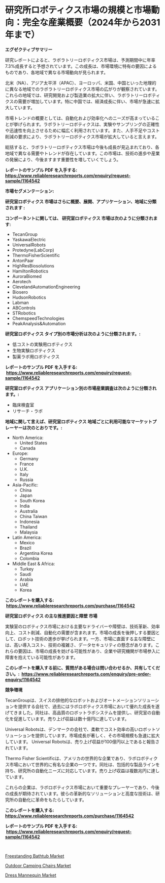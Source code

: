 <p><h1>研究所ロボティクス市場の規模と市場動向：完全な産業概要（2024年から2031年まで）</h1></p><p><strong>エグゼクティブサマリー</strong></p>
<p><p>研究レポートによると、ラボラトリーロボティクス市場は、予測期間中に年率7.3%成長すると予想されています。この成長は、市場環境に特有の要因によるものであり、各地域で異なる市場動向が見られます。</p><p>北米（NA）、アジア太平洋（APAC）、ヨーロッパ、米国、中国といった地理的に異なる地域でのラボラトリーロボティクス市場の広がりが観察されています。これらの地域では、研究開発および製造業の拡大に伴い、ラボラトリーロボティクスの需要が増加しています。特に中国では、経済成長に伴い、市場が急速に拡大しています。</p><p>市場トレンドの概要としては、自動化および効率化へのニーズが高まっていることが挙げられます。ラボラトリーロボティクスは、実験やサンプリングの正確性や迅速性を向上させるために幅広く利用されています。また、人手不足やコスト削減の要求により、ラボラトリーロボティクス市場が拡大していると言えます。</p><p>総括すると、ラボラトリーロボティクス市場は今後も成長が見込まれており、各地域で異なる需要やトレンドが存在しています。この市場は、技術の進歩や産業の発展により、今後ますます重要性を増していくでしょう。</p></p>
<p><strong>レポートのサンプル PDF を入手する: <a href="https://www.reliableresearchreports.com/enquiry/request-sample/1164542">https://www.reliableresearchreports.com/enquiry/request-sample/1164542</a></strong></p>
<p><strong>市場セグメンテーション:</strong></p>
<p><strong> 研究室ロボティクス 市場はさらに概要、展開、アプリケーション、地域に分類されます :</strong></p>
<p><strong>コンポーネントに関しては、 研究室ロボティクス 市場は次のように分類されます: &nbsp;</strong></p>
<p><ul><li>TecanGroup</li><li>YaskawaElectric</li><li>UniversalRobots</li><li>Protedyne(LabCorp)</li><li>ThermoFisherScientific</li><li>AntonPaar</li><li>HighResBiosolutions</li><li>HamiltonRobotics</li><li>AuroraBiomed</li><li>Aerotech</li><li>ClevelandAutomationEngineering</li><li>Biosero</li><li>HudsonRobotics</li><li>Labman</li><li>ABControls</li><li>STRobotics</li><li>ChemspeedTechnologies</li><li>PeakAnalysis&Automation</li></ul></p>
<p><strong> 研究室ロボティクス タイプ別の市場分析は次のように分類されます。:</strong></p>
<p><ul><li>低コストの実験用ロボティクス</li><li>生物実験ロボティクス</li><li>製薬ラボ用ロボティクス</li></ul></p>
<p><strong>レポートのサンプル PDF を入手する: &nbsp;<a href="https://www.reliableresearchreports.com/enquiry/request-sample/1164542">https://www.reliableresearchreports.com/enquiry/request-sample/1164542</a></strong></p>
<p><strong> 研究室ロボティクス アプリケーション別の市場産業調査は次のように分類されます。:</strong></p>
<p><ul><li>臨床検査室</li><li>リサーチ・ラボ</li></ul></p>
<p><strong>地域に関して言えば、研究室ロボティクス 地域ごとに利用可能なマーケットプレーヤーは次のとおりです。:</strong></p>
<p><ul>
    <li>
        North America:
        <ul>
            <li>United States</li>
            <li>Canada</li>
        </ul>
    </li>
    <li>
        Europe:
        <ul>
            <li>Germany</li>
            <li>France</li>
            <li>U.K.</li>
            <li>Italy</li>
            <li>Russia</li>
        </ul>
    </li>
    <li>
        Asia-Pacific:
        <ul>
            <li>China</li>
            <li>Japan</li>
            <li>South Korea</li>
            <li>India</li>
            <li>Australia</li>
            <li>China Taiwan</li>
            <li>Indonesia</li>
            <li>Thailand</li>
            <li>Malaysia</li>
        </ul>
    </li>
    <li>
        Latin America:
        <ul>
            <li>Mexico</li>
            <li>Brazil</li>
            <li>Argentina Korea</li>
            <li>Colombia</li>
        </ul>
    </li>
    <li>
        Middle East & Africa:
        <ul>
            <li>Turkey</li>
            <li>Saudi</li>
            <li>Arabia</li>
            <li>UAE</li>
            <li>Korea</li>
        </ul>
    </li>
    </ul></p>
<p><strong>このレポートを購入する: &nbsp;<a href="https://www.reliableresearchreports.com/purchase/1164542">https://www.reliableresearchreports.com/purchase/1164542</a></strong></p>
<p><strong>研究室ロボティクス の主な推進要因と障壁 市場</strong></p>
<p><p>実験室のロボティクス市場における主要なドライバーや障壁は、技術革新、効率向上、コスト削減、自動化の需要が含まれます。市場の成長を後押しする要因として、ロボット技術の進歩が挙げられます。一方、市場に直面する主な障壁には、高い導入コスト、技術の複雑さ、データセキュリティの懸念があります。これらの要因は、市場の成長を妨げる可能性があり、企業や研究機関が市場参入に障害を抱えている可能性があります。</p></p>
<p><strong>このレポートを購入する前に、質問がある場合は問い合わせるか、共有してください。:&nbsp; <a href="https://www.reliableresearchreports.com/enquiry/pre-order-enquiry/1164542">https://www.reliableresearchreports.com/enquiry/pre-order-enquiry/1164542</a></strong></p>
<p><strong>競争環境</strong></p>
<p><p>TecanGroupは、スイスの排他的なロボットおよびオートメーションソリューションを提供する会社で、過去にはラボロボティクス市場において優れた成長を遂げてきました。同社は、高品質のロボットラボシステムを提供し、研究室の自動化を促進しています。売り上げ収益は数十億円に達しています。</p><p>Universal Robotsは、デンマークの会社で、柔軟でコスト効率の高いロボットソリューションを提供しています。市場成長が著しく、その市場規模も急速に拡大しています。 Universal Robotsは、売り上げ収益が100億円以上であると報告されています。</p><p>Thermo Fisher Scientificは、アメリカの世界的な企業であり、ラボロボティクス市場において世界的に有名な企業の一つです。同社は、包括的な製品ラインを持ち、研究所の自動化ニーズに対応しています。売り上げ収益は複数兆円に達しています。</p><p>これらの企業は、ラボロボティクス市場において重要なプレーヤーであり、今後の成長が期待されています。彼らの革新的なソリューションと高度な技術は、研究所の自動化に革命をもたらしています。</p></p>
<p><strong>このレポートを購入する: &nbsp; <a href="https://www.reliableresearchreports.com/purchase/1164542">https://www.reliableresearchreports.com/purchase/1164542</a></strong></p>
<p><strong>レポートのサンプル PDF を入手する: &nbsp;<a href="https://www.reliableresearchreports.com/enquiry/request-sample/1164542">https://www.reliableresearchreports.com/enquiry/request-sample/1164542</a></strong><strong></strong></p>
<p>&nbsp;</p>
<p><p><a href="https://github.com/Sinjinluong3e0awx2m195k76/Market-Research-Report-List-1/blob/main/freestanding-bathtub-market.md">Freestanding Bathtub Market</a></p><p><a href="https://github.com/provorikovar/Market-Research-Report-List-3/blob/main/outdoor-camping-chairs-market.md">Outdoor Camping Chairs Market</a></p><p><a href="https://github.com/CliffMedina6/Market-Research-Report-List-4/blob/main/dress-mannequin-market.md">Dress Mannequin Market</a></p></p>